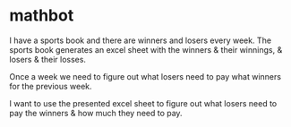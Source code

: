 # mathbot

I have a sports book and there are winners and losers every week. The sports book generates an excel sheet with the winners & their winnings, & losers & their losses.

Once a week we need to figure out what losers need to pay what winners for the previous week.

I want to use the presented excel sheet to figure out what losers need to pay the winners & how much they need to pay. 


